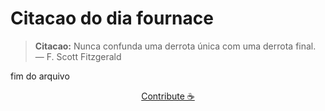 # Citacao do dia fournace

> **Citacao:** Nunca confunda uma derrota única com uma derrota final. — F. Scott Fitzgerald

fim do arquivo

<watermark-footer>
<p align="center">
  <a href="https://github.com/ruisuan/ruisuan/blob/main/contribute.md">Contribute ☕</a>
</p>
</watermark-footer>
